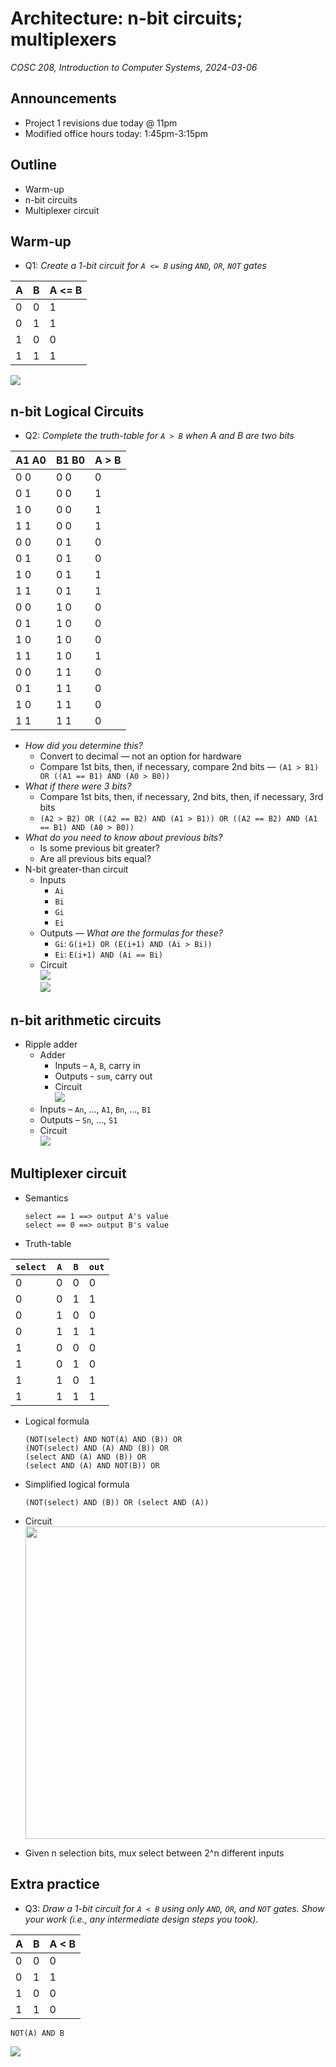 # Architecture: n-bit circuits; multiplexers
_COSC 208, Introduction to Computer Systems, 2024-03-06_

## Announcements
* Project 1 revisions due today @ 11pm
* Modified office hours today: 1:45pm-3:15pm

## Outline
* Warm-up
* n-bit circuits
* Multiplexer circuit

## Warm-up

* Q1: _Create a 1-bit circuit for `A <= B` using `AND`, `OR`, `NOT` gates_

| A | B | A <= B |
| - | - | ------ |
| 0 | 0 |   1    |
| 0 | 1 |   1    |
| 1 | 0 |   0    |
| 1 | 1 |   1    |

![](images/circuits/a_le_b.png)

## n-bit Logical Circuits

* Q2: _Complete the truth-table for `A > B` when A and B are two bits_

| A1 A0 | B1 B0 | A > B |
| ----- | ----- | ----- |
| 0   0 | 0   0 |   0   |
| 0   1 | 0   0 |   1   |
| 1   0 | 0   0 |   1   |
| 1   1 | 0   0 |   1   |
| 0   0 | 0   1 |   0   |
| 0   1 | 0   1 |   0   |
| 1   0 | 0   1 |   1   |
| 1   1 | 0   1 |   1   |
| 0   0 | 1   0 |   0   |
| 0   1 | 1   0 |   0   |
| 1   0 | 1   0 |   0   |
| 1   1 | 1   0 |   1   |
| 0   0 | 1   1 |   0   |
| 0   1 | 1   1 |   0   |
| 1   0 | 1   1 |   0   |
| 1   1 | 1   1 |   0   |

* _How did you determine this?_
    * Convert to decimal — not an option for hardware
    * Compare 1st bits, then, if necessary, compare 2nd bits — `(A1 > B1) OR ((A1 == B1) AND (A0 > B0))`
* _What if there were 3 bits?_ 
    * Compare 1st bits, then, if necessary, 2nd bits, then, if necessary, 3rd bits
    * `(A2 > B2) OR ((A2 == B2) AND (A1 > B1)) OR ((A2 == B2) AND (A1 == B1) AND (A0 > B0))`
* _What do you need to know about previous bits?_
    * Is some previous bit greater?
    * Are all previous bits equal?
* N-bit greater-than circuit
    * Inputs
        * `Ai`
        * `Bi`
        * `Gi`
        * `Ei`
    * Outputs — _What are the formulas for these?_
        * `Gi`: `G(i+1) OR (E(i+1) AND (Ai > Bi))`
        * `Ei`: `E(i+1) AND (Ai == Bi)`
    * Circuit <br /> ![](images/circuits/a_gt_b_n-bit.png) <br /> ![](images/circuits/a_gt_b_n-bit_abstracted.png)

## n-bit arithmetic circuits

* Ripple adder
    * Adder
        * Inputs – `A`, `B`, carry in
        * Outputs - `sum`, carry out
        * Circuit <br /> ![](images/circuits/adder.png)
    * Inputs – `An`, ..., `A1`, `Bn`, ..., `B1`
    * Outputs – `Sn`, ..., `S1`
    * Circuit <br /> ![](images/circuits/ripple_adder.png)

## Multiplexer circuit

* Semantics
    ```
    select == 1 ==> output A's value
    select == 0 ==> output B's value
    ```
* Truth-table

| `select` | `A` | `B` | `out` |
|----------|-----|-----|-------|
|     0    |  0  |  0  |   0   |
|     0    |  0  |  1  |   1   |
|     0    |  1  |  0  |   0   |
|     0    |  1  |  1  |   1   |
|     1    |  0  |  0  |   0   |
|     1    |  0  |  1  |   0   |
|     1    |  1  |  0  |   1   |
|     1    |  1  |  1  |   1   |

* Logical formula
    ```
    (NOT(select) AND NOT(A) AND (B)) OR
    (NOT(select) AND (A) AND (B)) OR
    (select AND (A) AND (B)) OR
    (select AND (A) AND NOT(B)) OR
    ```
* Simplified logical formula
    ```
    (NOT(select) AND (B)) OR (select AND (A))
    ```
* Circuit
    <img src="https://diveintosystems.org/book/C5-Arch/_images/1bitmux.png" width="500" />
    
* Given n selection bits, mux select between 2^n different inputs

## Extra practice

* Q3: _Draw a 1-bit circuit for `A < B` using only `AND`, `OR`, and `NOT` gates. Show your work (i.e., any intermediate design steps you took)._

| A | B | A < B |
| - | - | ----- |
| 0 | 0 |   0   |
| 0 | 1 |   1   |
| 1 | 0 |   0   |
| 1 | 1 |   0   |

```
NOT(A) AND B
```

![](images/circuits/a_lt_b.png)
